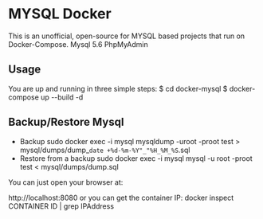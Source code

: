 # MYSQL Docker
This is an unofficial, open-source for MYSQL based projects that run on Docker-Compose. 
    Mysql 5.6
    PhpMyAdmin
    
## Usage
You are up and running in three simple steps:
$ cd docker-mysql
$ docker-compose up --build -d 

## Backup/Restore Mysql
* Backup
  sudo docker exec -i mysql mysqldump -uroot -proot test > mysql/dumps/dump_`date +%d-%m-%Y"_"%H_%M_%S`.sql
* Restore from a backup
  sudo docker exec -i mysql mysql -u root -proot test < mysql/dumps/dump.sql
 
You can just open your browser at:

http://localhost:8080 or you can get the container IP: docker inspect CONTAINER ID | grep IPAddress
